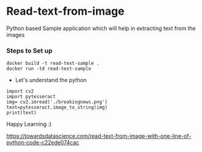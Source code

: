 # Read-text-from-image
Python based Sample application which will help in extracting text from the images

### Steps to Set up

```
docker build -t read-text-sample .
docker run -td read-text-sample
```

* Let's understand the python
```
import cv2
import pytesseract
img= cv2.imread('./breakingnews.png')
text=pytesseract.image_to_string(img)
print(text)
```

Happy Learning :) 

https://towardsdatascience.com/read-text-from-image-with-one-line-of-python-code-c22ede074cac
